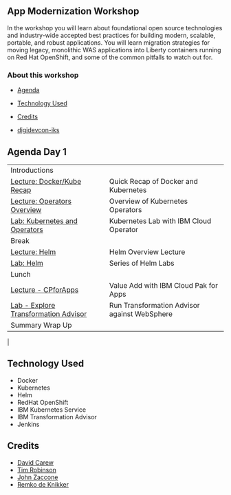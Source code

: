 
## App Modernization Workshop

In the workshop you will learn about foundational open source technologies and industry-wide accepted best practices for building modern, scalable, portable, and robust applications. You will learn migration strategies for moving legacy, monolithic WAS applications into Liberty containers running on Red Hat OpenShift, and some of the common pitfalls to watch out for.

### About this workshop

* [Agenda](#agenda)
* [Technology Used](#technology-used)
* [Credits](#credits)

* [digidevcon-iks](generatedContent/digidevcon-iks/README.md)

## Agenda Day 1
|   |   |
| - | - |
| Introductions | |
| [Lecture: Docker/Kube Recap](https://ibm.box.com/s/t9vipcb1ncnjedeydpwx4np0yzi8xdzr) | Quick Recap of Docker and Kubernetes |
| [Lecture: Operators Overview](https://ibm.box.com/s/vxk3rj1f8babuap02frcisve0p43knqi) | Overview of Kubernetes Operators |
| [Lab: Kubernetes and Operators](generatedContent/digidevcon-iks/README.md) | Kubernetes Lab with IBM Cloud Operator |
| Break | |
| [Lecture: Helm](https://ibm.box.com/s/cluclg99642s5bgi6j2wixr37jg7nw96) | Helm Overview Lecture |
| [Lab: Helm](generatedContent/helm101/README.md) | Series of Helm Labs |
| Lunch | |
| [Lecture - CPforApps](https://ibm.box.com/s/uvw3yu8m750akki6o2mk0d8mdrmkcg2w) | Value Add with IBM Cloud Pak for Apps |
| [Lab - Explore Transformation Advisor](generatedContent/app-modernization-ta-explore-lab-openshift4/README.md) | Run Transformation Advisor against WebSphere |
| Summary Wrap Up | |
|
## Technology Used

* Docker
* Kubernetes
* Helm
* RedHat OpenShift
* IBM Kubernetes Service
* IBM Transformation Advisor
* Jenkins


## Credits

* [David Carew](https://github.com/djccarew)
* [Tim Robinson](https://github.com/timroster)
* [John Zaccone](https://github.com/jzaccone)
* [Remko de Knikker](https://github.com/remkohdev)
